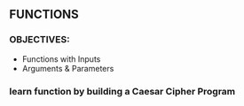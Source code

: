 ## FUNCTIONS

### OBJECTIVES:
* Functions with Inputs
* Arguments & Parameters

### learn function by building a Caesar Cipher Program

